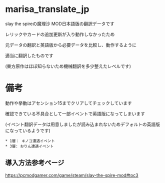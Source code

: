 # marisa_translate_jp

slay the spireの魔理沙 MOD日本語版の翻訳データです

レリックやカードの追加更新が入り動作しなかったため

元データの翻訳と英語版から必要データを比較し、動作するように

適当に翻訳したものです

(東方原作はほぼ知らないため機械翻訳を多少整えたレベルです)


# 備考

動作や挙動はアセンション15までクリアしてチェックしています

確認できている不具合として一部イベントで英語版になってしまいます

(イベント翻訳データは用意しましたが読み込まれないためデフォルトの英語版になっているようです)

    * 1層： キノコ遭遇イベント
    * 3層: おりん遭遇イベント


## 導入方法参考ページ

https://pcmodgamer.com/game/steam/slay-the-spire-mod#toc3